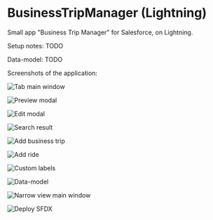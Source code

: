 # BusinessTripManager (Lightning)

Small app "Business Trip Manager" for Salesforce, on Lightning.

Setup notes: TODO

Data-model: TODO

Screenshots of the application:

![Tab main window](screenshots/main-window.png)  

![Preview modal](screenshots/preview-modal.png)  

![Edit modal](screenshots/edit-modal.png)  

![Search result](screenshots/search-result.png)  

![Add business trip](screenshots/add-business-trip.png)  

![Add ride](screenshots/add-ride.png)  

![Custom labels](screenshots/custom-labels.png)  

![Data-model](screenshots/data-model.png)  

![Narrow view main window](screenshots/narrow-view-list.png)  

![Deploy SFDX](screenshots/deploy-sfdx.png)  
